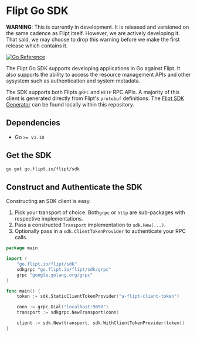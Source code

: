 # Flipt Go SDK

**WARNING**: This is currently in development. It is released and versioned on the same cadence as Flipt itself.
However, we are actively developing it. That said, we may choose to drop this warning before we make the first release which contains it.

[![Go Reference](https://pkg.go.dev/badge/go.flipt.io/flipt/sdk.svg)](https://pkg.go.dev/go.flipt.io/flipt/sdk)

The Flipt Go SDK supports developing applications in Go against Flipt.
It also supports the ability to access the resource management APIs and other sysystem such as authentication and system metadata.

The SDK supports both Flipts `gRPC` and `HTTP` RPC APIs.
A majority of this client is generated directly from Flipt's `protobuf` definitions.
The [Flipt SDK Generator](../../internal/cmd/protoc-gen-go-flipt-sdk/) can be found locally within this repository.

## Dependencies

- Go `>= v1.18`

## Get the SDK

```sh
go get go.flipt.io/flipt/sdk
```

## Construct and Authenticate the SDK

Constructing an SDK client is easy.

1. Pick your transport of choice. Both`grpc` or `http` are sub-packages with respective implementations.
2. Pass a constructed `Transport` implementation to `sdk.New(...)`.
3. Optionally pass in a `sdk.ClientTokenProvider` to authenticate your RPC calls.

```go
package main

import (
	"go.flipt.io/flipt/sdk"
	sdkgrpc "go.flipt.io/flipt/sdk/grpc"
	grpc "google.golang.org/grpc"
)

func main() {
	token := sdk.StaticClientTokenProvider("a-flipt-client-token")

	conn := grpc.Dial("localhost:9090")
	transport := sdkgrpc.NewTransport(conn)

	client := sdk.New(transport, sdk.WithClientTokenProvider(token))
}
```
